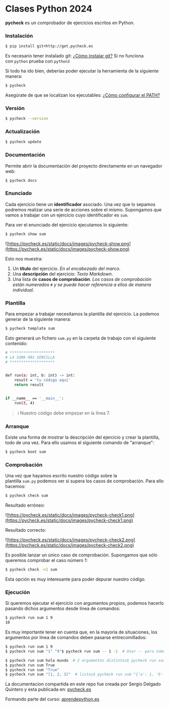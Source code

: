 # Clases Python 2024

**pycheck** es un comprobador de ejercicios escritos en Python.

### **Instalación**

```bash
$ pip install git+http://get.pycheck.es
```

Es necesario tener instalado git: [¿Cómo instalar git?](https://git-scm.com/book/es/v2/Inicio---Sobre-el-Control-de-Versiones-Instalaci%C3%B3n-de-Git) Si no funciona con `python` prueba con `python3`

Si todo ha ido bien, deberías poder ejecutar la herramienta de la siguiente manera:

```bash
$ pycheck
```

Asegúrate de que se localizan los ejecutables: [¿Cómo configurar el PATH?](https://realpython.com/add-python-to-path/)

### **Versión**

```bash
$ pycheck --version
```

### **Actualización**

```bash
$ pycheck update
```

### **Documentación**

Permite abrir la documentación del proyecto directamente en un navegador web:

```bash
$ pycheck docs
```

### **Enunciado**

Cada ejercicio tiene un **identificador** asociado. Una vez que lo sepamos podremos realizar una serie de acciones sobre el mismo. Supongamos que vamos a trabajar con un ejercicio cuyo identificador es `sum`.

Para ver el enunciado del ejercicio ejecutamos lo siguiente:

```bash
$ pycheck show sum
```

![https://pycheck.es/static/docs/images/pycheck-show.png](https://pycheck.es/static/docs/images/pycheck-show.png)

Esto nos muestra:

1. Un **título** del ejercicio. *En el encabezado del marco*.
2. Una **descripción** del ejercicio: *Texto Markdown*.
3. Una lista de **casos de comprobación**. *Los casos de comprobación están numerados `#` y se puede hacer referencia a ellos de manera individual*.

### **Plantilla**

Para empezar a trabajar necesitamos la plantilla del ejercicio. La podemos generar de la siguiente manera:

```bash
$ pycheck template sum
```

Esto generará un fichero `sum.py` en la carpeta de trabajo con el siguiente contenido:

```bash
# ********************
# LA SUMA MÁS SENCILLA
# ********************


def run(a: int, b: int) -> int:
    result = 'tu código aquí'
    return result


if __name__ == '__main__':
    run(3, 4)
```

> ℹ️ Nuestro código debe empezar en la línea 7.

### **Arranque**

Existe una forma de mostrar la descripción del ejercicio y crear la plantilla, todo de una vez. Para ello usamos el siguiente comando de "arranque":

```bash
$ pycheck boot sum
```

### **Comprobación**

Una vez que hayamos escrito nuestro código sobre la plantilla `sum.py` podemos ver si supera los casos de comprobación. Para ello hacemos:

```bash
$ pycheck check sum
```

Resultado erróneo:

![https://pycheck.es/static/docs/images/pycheck-check1.png](https://pycheck.es/static/docs/images/pycheck-check1.png)

Resultado correcto:

![https://pycheck.es/static/docs/images/pycheck-check2.png](https://pycheck.es/static/docs/images/pycheck-check2.png)

Es posible lanzar un único caso de comprobación. Supongamos que sólo queremos comprobar el caso número 1:

```bash
$ pycheck check -n1 sum
```

Esta opción es muy interesante para poder depurar nuestro código.

### **Ejecución**

Si queremos ejecutar el ejercicio con argumentos propios, podemos hacerlo pasando dichos argumentos desde línea de comandos:

```bash
$ pycheck run sum 1 9
10
```

Es muy importante tener en cuenta que, en la mayoría de situaciones, los argumentos por línea de comandos deben pasarse entrecomillados:

```bash
$ pycheck run sum 1 9
$ pycheck run sum "1" "9"$ pycheck run sum -- 1 -1  # Usar -- para números negativos$ pycheck run sum 3.21 4.56

$ pycheck run sum hola mundo  # 2 argumentos distintos$ pycheck run sum "Hola mundo"  # Un único argumento
$ pycheck run sum True
$ pycheck run sum "True"
$ pycheck run sum "[1, 2, 3]"  # listas$ pycheck run sum "{'a': 1, 'b': 2}"  # diccionarios
```

La documentacion compartida en este repo fue creada por Sergio Delgado Quintero y esta publicada en:
[pycheck.es](https://pycheck.es/)

Formando parte del curso:
[aprendepython.es](https://aprendepython.es/)
